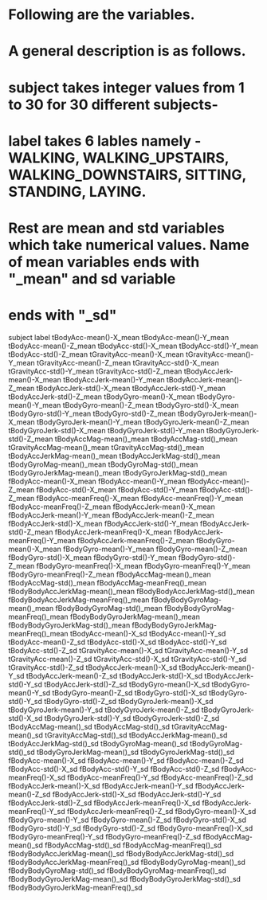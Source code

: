 # Following are the variables.
# A general description is as follows.
# subject takes integer values from 1 to 30 for 30 different subjects-
# label takes 6 lables namely - WALKING, WALKING_UPSTAIRS, WALKING_DOWNSTAIRS, SITTING, STANDING, LAYING.
# Rest are mean and std variables which take numerical values. Name of mean variables ends with "_mean" and sd variable
# ends with "_sd"


subject
label 
tBodyAcc-mean()-X_mean
tBodyAcc-mean()-Y_mean
tBodyAcc-mean()-Z_mean
tBodyAcc-std()-X_mean
tBodyAcc-std()-Y_mean
tBodyAcc-std()-Z_mean
tGravityAcc-mean()-X_mean
tGravityAcc-mean()-Y_mean
tGravityAcc-mean()-Z_mean
tGravityAcc-std()-X_mean
tGravityAcc-std()-Y_mean
tGravityAcc-std()-Z_mean
tBodyAccJerk-mean()-X_mean
tBodyAccJerk-mean()-Y_mean
tBodyAccJerk-mean()-Z_mean
tBodyAccJerk-std()-X_mean
tBodyAccJerk-std()-Y_mean
tBodyAccJerk-std()-Z_mean
tBodyGyro-mean()-X_mean
tBodyGyro-mean()-Y_mean
tBodyGyro-mean()-Z_mean
tBodyGyro-std()-X_mean
tBodyGyro-std()-Y_mean
tBodyGyro-std()-Z_mean
tBodyGyroJerk-mean()-X_mean
tBodyGyroJerk-mean()-Y_mean
tBodyGyroJerk-mean()-Z_mean
tBodyGyroJerk-std()-X_mean
tBodyGyroJerk-std()-Y_mean
tBodyGyroJerk-std()-Z_mean
tBodyAccMag-mean()_mean
tBodyAccMag-std()_mean
tGravityAccMag-mean()_mean
tGravityAccMag-std()_mean
tBodyAccJerkMag-mean()_mean
tBodyAccJerkMag-std()_mean
tBodyGyroMag-mean()_mean
tBodyGyroMag-std()_mean
tBodyGyroJerkMag-mean()_mean
tBodyGyroJerkMag-std()_mean
fBodyAcc-mean()-X_mean
fBodyAcc-mean()-Y_mean
fBodyAcc-mean()-Z_mean
fBodyAcc-std()-X_mean
fBodyAcc-std()-Y_mean
fBodyAcc-std()-Z_mean
fBodyAcc-meanFreq()-X_mean
fBodyAcc-meanFreq()-Y_mean
fBodyAcc-meanFreq()-Z_mean
fBodyAccJerk-mean()-X_mean
fBodyAccJerk-mean()-Y_mean
fBodyAccJerk-mean()-Z_mean
fBodyAccJerk-std()-X_mean
fBodyAccJerk-std()-Y_mean
fBodyAccJerk-std()-Z_mean
fBodyAccJerk-meanFreq()-X_mean
fBodyAccJerk-meanFreq()-Y_mean
fBodyAccJerk-meanFreq()-Z_mean
fBodyGyro-mean()-X_mean
fBodyGyro-mean()-Y_mean
fBodyGyro-mean()-Z_mean
fBodyGyro-std()-X_mean
fBodyGyro-std()-Y_mean
fBodyGyro-std()-Z_mean
fBodyGyro-meanFreq()-X_mean
fBodyGyro-meanFreq()-Y_mean
fBodyGyro-meanFreq()-Z_mean
fBodyAccMag-mean()_mean
fBodyAccMag-std()_mean
fBodyAccMag-meanFreq()_mean
fBodyBodyAccJerkMag-mean()_mean
fBodyBodyAccJerkMag-std()_mean
fBodyBodyAccJerkMag-meanFreq()_mean
fBodyBodyGyroMag-mean()_mean
fBodyBodyGyroMag-std()_mean
fBodyBodyGyroMag-meanFreq()_mean
fBodyBodyGyroJerkMag-mean()_mean
fBodyBodyGyroJerkMag-std()_mean
fBodyBodyGyroJerkMag-meanFreq()_mean
tBodyAcc-mean()-X_sd
tBodyAcc-mean()-Y_sd
tBodyAcc-mean()-Z_sd
tBodyAcc-std()-X_sd
tBodyAcc-std()-Y_sd
tBodyAcc-std()-Z_sd
tGravityAcc-mean()-X_sd
tGravityAcc-mean()-Y_sd
tGravityAcc-mean()-Z_sd
tGravityAcc-std()-X_sd
tGravityAcc-std()-Y_sd
tGravityAcc-std()-Z_sd
tBodyAccJerk-mean()-X_sd
tBodyAccJerk-mean()-Y_sd
tBodyAccJerk-mean()-Z_sd
tBodyAccJerk-std()-X_sd
tBodyAccJerk-std()-Y_sd
tBodyAccJerk-std()-Z_sd
tBodyGyro-mean()-X_sd
tBodyGyro-mean()-Y_sd
tBodyGyro-mean()-Z_sd
tBodyGyro-std()-X_sd
tBodyGyro-std()-Y_sd
tBodyGyro-std()-Z_sd
tBodyGyroJerk-mean()-X_sd
tBodyGyroJerk-mean()-Y_sd
tBodyGyroJerk-mean()-Z_sd
tBodyGyroJerk-std()-X_sd
tBodyGyroJerk-std()-Y_sd
tBodyGyroJerk-std()-Z_sd
tBodyAccMag-mean()_sd
tBodyAccMag-std()_sd
tGravityAccMag-mean()_sd
tGravityAccMag-std()_sd
tBodyAccJerkMag-mean()_sd
tBodyAccJerkMag-std()_sd
tBodyGyroMag-mean()_sd
tBodyGyroMag-std()_sd
tBodyGyroJerkMag-mean()_sd
tBodyGyroJerkMag-std()_sd
fBodyAcc-mean()-X_sd
fBodyAcc-mean()-Y_sd
fBodyAcc-mean()-Z_sd
fBodyAcc-std()-X_sd
fBodyAcc-std()-Y_sd
fBodyAcc-std()-Z_sd
fBodyAcc-meanFreq()-X_sd
fBodyAcc-meanFreq()-Y_sd
fBodyAcc-meanFreq()-Z_sd
fBodyAccJerk-mean()-X_sd
fBodyAccJerk-mean()-Y_sd
fBodyAccJerk-mean()-Z_sd
fBodyAccJerk-std()-X_sd
fBodyAccJerk-std()-Y_sd
fBodyAccJerk-std()-Z_sd
fBodyAccJerk-meanFreq()-X_sd
fBodyAccJerk-meanFreq()-Y_sd
fBodyAccJerk-meanFreq()-Z_sd
fBodyGyro-mean()-X_sd
fBodyGyro-mean()-Y_sd
fBodyGyro-mean()-Z_sd
fBodyGyro-std()-X_sd
fBodyGyro-std()-Y_sd
fBodyGyro-std()-Z_sd
fBodyGyro-meanFreq()-X_sd
fBodyGyro-meanFreq()-Y_sd
fBodyGyro-meanFreq()-Z_sd
fBodyAccMag-mean()_sd
fBodyAccMag-std()_sd
fBodyAccMag-meanFreq()_sd
fBodyBodyAccJerkMag-mean()_sd
fBodyBodyAccJerkMag-std()_sd
fBodyBodyAccJerkMag-meanFreq()_sd
fBodyBodyGyroMag-mean()_sd
fBodyBodyGyroMag-std()_sd
fBodyBodyGyroMag-meanFreq()_sd
fBodyBodyGyroJerkMag-mean()_sd
fBodyBodyGyroJerkMag-std()_sd
fBodyBodyGyroJerkMag-meanFreq()_sd
